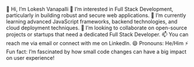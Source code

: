 👋 Hi, I’m Lokesh Vanapalli
👀 I’m interested in Full Stack Development, particularly in building robust and secure web applications.
🌱 I’m currently learning advanced JavaScript frameworks, backend technologies, and cloud deployment techniques.
💞️ I’m looking to collaborate on open-source projects or startups that need a dedicated Full Stack Developer.
📫 You can reach me via email or connect with me on LinkedIn.
😄 Pronouns: He/Him
⚡ Fun fact: I’m fascinated by how small code changes can have a big impact on user experience!
<!---
LokeshVanapalli/LokeshVanapalli is a ✨ special ✨ repository because its `README.md` (this file) appears on your GitHub profile.
You can click the Preview link to take a look at your changes.
--->
